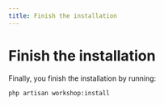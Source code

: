 ```yaml
---
title: Finish the installation
---
```

# Finish the installation
Finally, you finish the installation by running:

```bash
php artisan workshop:install
```